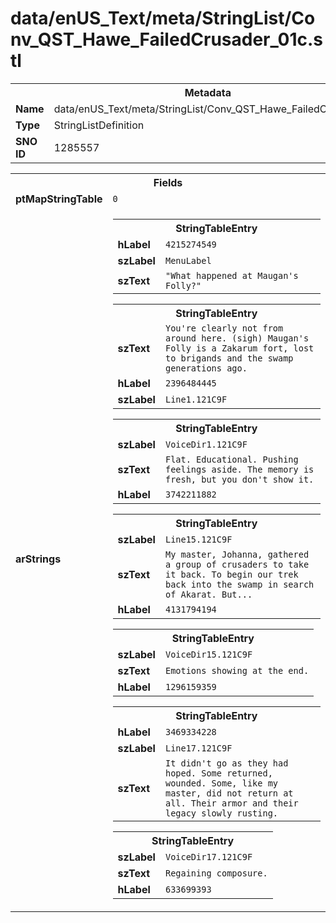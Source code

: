 <h1>data/enUS_Text/meta/StringList/Conv_QST_Hawe_FailedCrusader_01c.stl</h1><table><tr><th colspan="100%">Metadata</th></tr><tr><td><b>Name</b></td><td>data/enUS_Text/meta/StringList/Conv_QST_Hawe_FailedCrusader_01c.stl</td></tr><tr><td><b>Type</b></td><td>StringListDefinition</td></tr><tr><td><b>SNO ID</b></td><td>1285557</td></tr></table>

<table><tr><th colspan="100%">Fields</th></tr><tr><td><b>ptMapStringTable</b></td><td><code>0</code></td></tr><tr><td><b>arStrings</b></td><td><table><tr><th colspan="100%">StringTableEntry</th></tr><tr><td><b>hLabel</b></td><td><code>4215274549</code></td></tr><tr><td><b>szLabel</b></td><td><code>MenuLabel</code></td></tr><tr><td><b>szText</b></td><td><code>"What happened at Maugan's Folly?"</code></td></tr></table>


<table><tr><th colspan="100%">StringTableEntry</th></tr><tr><td><b>szText</b></td><td><code>You're clearly not from around here. (sigh) Maugan's Folly is a Zakarum fort, lost to brigands and the swamp generations ago.</code></td></tr><tr><td><b>hLabel</b></td><td><code>2396484445</code></td></tr><tr><td><b>szLabel</b></td><td><code>Line1.121C9F</code></td></tr></table>


<table><tr><th colspan="100%">StringTableEntry</th></tr><tr><td><b>szLabel</b></td><td><code>VoiceDir1.121C9F</code></td></tr><tr><td><b>szText</b></td><td><code>Flat. Educational. Pushing feelings aside. The memory is fresh, but you don't show it.</code></td></tr><tr><td><b>hLabel</b></td><td><code>3742211882</code></td></tr></table>


<table><tr><th colspan="100%">StringTableEntry</th></tr><tr><td><b>szLabel</b></td><td><code>Line15.121C9F</code></td></tr><tr><td><b>szText</b></td><td><code>My master, Johanna, gathered a group of crusaders to take it back. To begin our trek back into the swamp in search of Akarat. But...</code></td></tr><tr><td><b>hLabel</b></td><td><code>4131794194</code></td></tr></table>


<table><tr><th colspan="100%">StringTableEntry</th></tr><tr><td><b>szLabel</b></td><td><code>VoiceDir15.121C9F</code></td></tr><tr><td><b>szText</b></td><td><code>Emotions showing at the end.</code></td></tr><tr><td><b>hLabel</b></td><td><code>1296159359</code></td></tr></table>


<table><tr><th colspan="100%">StringTableEntry</th></tr><tr><td><b>hLabel</b></td><td><code>3469334228</code></td></tr><tr><td><b>szLabel</b></td><td><code>Line17.121C9F</code></td></tr><tr><td><b>szText</b></td><td><code>It didn't go as they had hoped. Some returned, wounded. Some, like my master, did not return at all. Their armor and their legacy slowly rusting.</code></td></tr></table>


<table><tr><th colspan="100%">StringTableEntry</th></tr><tr><td><b>szLabel</b></td><td><code>VoiceDir17.121C9F</code></td></tr><tr><td><b>szText</b></td><td><code>Regaining composure.</code></td></tr><tr><td><b>hLabel</b></td><td><code>633699393</code></td></tr></table>


</td></tr></table>

